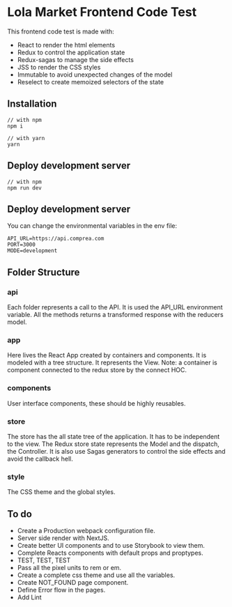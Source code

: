 # Lola Market Frontend Code Test

This frontend code test is made with:
*  React to render the html elements
*  Redux to control the application state
*  Redux-sagas to manage the side effects
*  JSS to render the CSS styles
*  Immutable to avoid unexpected changes of the model
*  Reselect to create memoized selectors of the state
  
## Installation
```
// with npm
npm i

// with yarn
yarn
```

## Deploy development server
```
// with npm
npm run dev
```

## Deploy development server
You can change the environmental variables in the env file:
```
API_URL=https://api.comprea.com
PORT=3000
MODE=development
```

## Folder Structure
### api
Each folder represents a call to the API. It is used the API_URL environment variable. All the methods returns a transformed response with the reducers model.

### app
Here lives the React App created by containers and components. It is modeled with a tree structure. It represents the View.
Note: a container is component connected to the redux store by the connect HOC.

### components
User interface components, these should be highly reusables.

### store
The store has the all state tree of the application. It has to be independent to the view. The Redux store state represents the Model and the dispatch, the Controller. It is also use Sagas generators to control the side effects and avoid the callback hell.

### style
The CSS theme and the global styles.


## To do
* Create a Production webpack configuration file.
* Server side render with NextJS.
* Create better UI components and to use Storybook to view them.
* Complete Reacts components with default props and proptypes.
* TEST, TEST, TEST
* Pass all the pixel units to rem or em.
* Create a complete css theme and use all the variables.
* Create NOT_FOUND page component.
* Define Error flow in the pages.
* Add Lint
